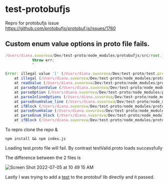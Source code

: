 # test-protobufjs

Repro for protobufjs issue https://github.com/protobufjs/protobuf.js/issues/1760

## Custom enum value options in proto file fails.

```js
/Users/diana.suvorova/Dev/test-proto/node_modules/protobufjs/src/root.js:104
            throw err;
            ^

Error: illegal value '[' (/Users/diana.suvorova/Dev/test-proto/test.proto, line 14)
    at illegal (/Users/diana.suvorova/Dev/test-proto/node_modules/protobufjs/src/parse.js:96:16)
    at readValue (/Users/diana.suvorova/Dev/test-proto/node_modules/protobufjs/src/parse.js:135:19)
    at parseOptionValue (/Users/diana.suvorova/Dev/test-proto/node_modules/protobufjs/src/parse.js:606:33)
    at parseOption (/Users/diana.suvorova/Dev/test-proto/node_modules/protobufjs/src/parse.js:585:27)
    at parseInlineOptions (/Users/diana.suvorova/Dev/test-proto/node_modules/protobufjs/src/parse.js:638:17)
    at parseEnumValue_line (/Users/diana.suvorova/Dev/test-proto/node_modules/protobufjs/src/parse.js:557:13)
    at ifBlock (/Users/diana.suvorova/Dev/test-proto/node_modules/protobufjs/src/parse.js:294:17)
    at parseEnumValue (/Users/diana.suvorova/Dev/test-proto/node_modules/protobufjs/src/parse.js:547:9)
    at parseEnum_block (/Users/diana.suvorova/Dev/test-proto/node_modules/protobufjs/src/parse.js:532:15)
    at ifBlock (/Users/diana.suvorova/Dev/test-proto/node_modules/protobufjs/src/parse.js:290:17)
```

To repro clone the repo &

```
npm install && npm index.js
```

Loading test.proto file will fail. By contrast testValid.proto loads successfully

The difference between the 2 files is 

![Screen Shot 2022-07-05 at 10 49 15 AM](https://user-images.githubusercontent.com/1284223/177386523-726479a6-4d89-43f2-9193-4b56c6b3648c.png)


Lastly I was trying to add a [test](https://github.com/DianaSuvorova/protobuf.js/pull/2/files) to the protobuf lib directly and it passed.

